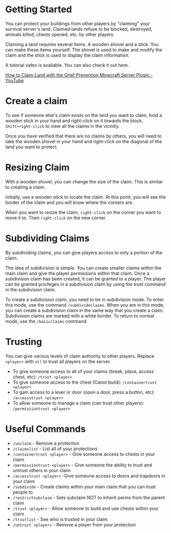 # Getting Started
You can protect your buildings from other players by "claiming" your survival server's land.
Claimed lands refuse to be blocked, destroyed, animals killed, chests opened, etc. by other players.

Claiming a land requires several items. A wooden shovel and a stick. You can make these items yourself. The shovel is used to make and modify the claim and the stick is used to display the claim information.

A tutorial video is available. You can also check it out here.

[How to Claim Land with the Grief Prevention Minecraft Server Plugin - YouTube](https://youtu.be/VDsjXB-BaE0)

# Create a claim
To see if someone else's claim exists on the land you want to claim, hold a wooden stick in your hand and right-click on it towards the block. `Shift+right-click` to view all the claims in the vicinity.

Once you have verified that there are no claims by others, you will need to take the wooden shovel in your hand and right-click on the diagonal of the land you want to protect.

# Resizing Claim
With a wooden shovel, you can change the size of the claim. This is similar to creating a claim.

Initially, use a wooden stick to locate the claim. At this point, you will see the border of the claim and you will know where the corners are.

When you want to resize the claim, `right-click` on the corner you want to move it to. Then `right-click` on the new corner.

# Subdividing Claims
By subdividing claims, you can give players access to only a portion of the claim.

The idea of subdivision is simple. You can create smaller claims within the main claim and give the player permissions within that claim. Once a subdivision claim has been created, it can be granted to a player. The player can be granted privileges in a subdivision claim by using the trust command in the subdivision claim.

To create a subdivision claim, you need to be in subdivision mode. To enter this mode, use the command `/subdivideclaims`. When you are in this mode, you can create a subdivision claim in the same way that you create a claim. Subdivision claims are marked with a white border. To return to normal mode, use the `/basicclaims` command.

# Trusting
You can give various levels of claim authority to other players. Replace `<player>` with `all` to trust all players on the server.
- To give someone access to all of your claims (break, place, access chest, etc): `/trust <player>`
- To give someone access to the chest (Canot build): `/containertrust <player>`
- To gain access to a lever or door (open a door, press a button, etc): `/accessstrust <player>`
- To allow someone to manage a claim (can trust other players): `/permissiontrust <player>`

# Useful Commands
- `/unclaim` - Remove a protection​
- `/claimslist` - List all of your protections
- `/containertrust <player>` - Give someone access to chests in your claim
- `/permissiontrust <player>` - Give someone the ability to trust and untrust others in your claim
- `/accesstrust <player>` -Give someone access to doors and trapdoors in your claim
- `/subdivide` - Create claims within your main claim that you can trust people to
- `/restrictsubclaim` - Sets subclaim NOT to inherit perms from the parent claim
- `/trust <player>` - Allow someone to build and use chests within your claim​
- `/trustlist` - See who is trusted in your claim
- `/untrust <player>` - Remove a player from your protection